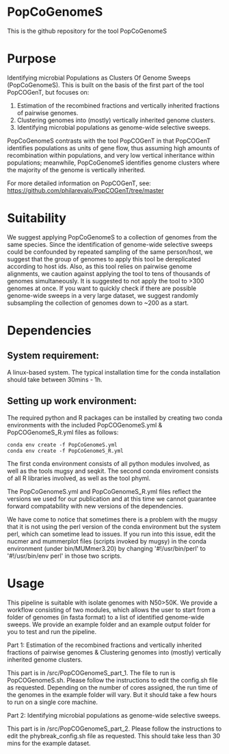 # PopCoGenomeS
This is the github repository for the tool PopCoGenomeS
# Purpose
Identifying microbial Populations as Clusters Of Genome Sweeps (PopCoGenomeS). This is built on the basis of the first part of the tool PopCOGenT, but focuses on:
1. Estimation of the recombined fractions and vertically inherited fractions of pairwise genomes.
2. Clustering genomes into (mostly) vertically inherited genome clusters.
3. Identifying microbial populations as genome-wide selective sweeps.

PopCoGenomeS contrasts with the tool PopCOGenT in that PopCOGenT identifies populations as units of gene flow, thus assuming high amounts of recombination within populations, and very low vertical inheritance within populations; meanwhile, PopCoGenomeS identifies genome clusters where the majority of the genome is vertically inherited.

For more detailed information on PopCOGenT, see:
https://github.com/philarevalo/PopCOGenT/tree/master

# Suitability
We suggest applying PopCoGenomeS to a collection of genomes from the same species. Since the identification of genome-wide selective sweeps could be confounded by repeated sampling of the same person/host, we suggest that the group of genomes to apply this tool be dereplicated according to host ids. Also, as this tool relies on pairwise genome alignments, we caution against applying the tool to tens of thousands of genomes simultaneously. It is suggested to not apply the tool to >300 genomes at once. If you want to quickly check if there are possible genome-wide sweeps in a very large dataset, we suggest randomly subsampling the collection of genomes down to ~200 as a start. 

# Dependencies
## System requirement: 
A linux-based system. The typical installation time for the conda installation should take between 30mins - 1h. 

## Setting up work environment:

The required python and R packages can be installed by creating two conda environments with the included PopCOGenomeS.yml & PopCOGenomeS_R.yml files as follows:
    
    conda env create -f PopCoGenomeS.yml
    conda env create -f PopCoGenomeS_R.yml

The first conda environment consists of all python modules involved, as well as the tools mugsy and seqkit.
The second conda enviroment consists of all R libraries involved, as well as the tool phyml.

The PopCoGenomeS.yml and PopCoGenomeS_R.yml files reflect the versions we used for our publication and at this time we cannot guarantee forward compatability with new versions of the dependencies.

We have come to notice that sometimes there is a problem with the mugsy that it is not using the perl version of the conda environment but the system perl, which can sometime lead to issues. If you run into this issue, edit the nucmer and mummerplot files (scripts invoked by mugsy) in the conda environment (under bin/MUMmer3.20) by changing '#!/usr/bin/perl' to '#!/usr/bin/env perl' in those two scripts. 


# Usage

This pipeline is suitable with isolate genomes with N50>50K. We provide a workflow consisting of two modules, which allows the user to start from a folder of genomes (in fasta format) to a list of identified genome-wide sweeps. We provide an example folder and an example output folder for you to test and run the pipeline. 

Part 1: Estimation of the recombined fractions and vertically inherited fractions of pairwise genomes & Clustering genomes into (mostly) vertically inherited genome clusters.

This part is in /src/PopCOGenomeS_part_1. The file to run is PopCOGenomeS.sh. Please follow the instructions to edit the config.sh file as requested. Depending on the number of cores assigned, the run time of the genomes in the example folder will vary. But it should take a few hours to run on a single core machine.

Part 2: Identifying microbial populations as genome-wide selective sweeps.

This part is in /src/PopCOGenomeS_part_2. Please follow the instructions to edit the phybreak_config.sh file as requested. This should take less than 30 mins for the example dataset.

